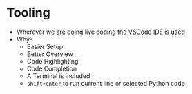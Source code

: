 # Tooling

* Wherever we are doing live coding the [VSCode IDE](https://code.visualstudio.com/docs/languages/python) is used
* Why?
	* Easier Setup
    * Better Overview
	* Code Highlighting
	* Code Completion
    * A Terminal is included
	* `shift+enter` to run current line or selected Python code
